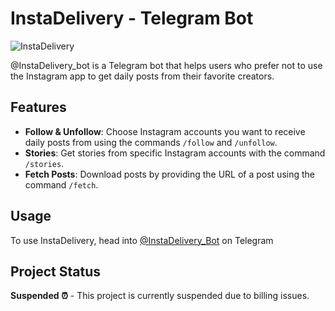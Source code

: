 # InstaDelivery - Telegram Bot

![InstaDelivery]("https://github.com/roshidoniy/InstaDelivery/blob/main/images/InstaDelivery.jpg")

@InstaDelivery_bot is a Telegram bot that helps users who prefer not to use the Instagram app to get daily posts from their favorite creators.

## Features

- **Follow & Unfollow**: Choose Instagram accounts you want to receive daily posts from using the commands `/follow` and `/unfollow`.
- **Stories**: Get stories from specific Instagram accounts with the command `/stories`.
- **Fetch Posts**: Download posts by providing the URL of a post using the command `/fetch`.

## Usage

To use InstaDelivery, head into [@InstaDelivery_Bot](https://t.me/InstaDelivery_Bot) on Telegram

## Project Status

**Suspended ⏰** - This project is currently suspended due to billing issues.
